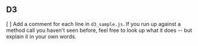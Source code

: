 ## D3
[ ] Add a comment for each line in `d3_sample.js`. If you run up against a method call you haven't seen before, feel free to look up what it does -- but explain it in your own words.

